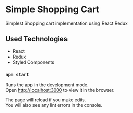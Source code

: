 # Simple Shopping Cart

Simplest Shopping cart implementation using React Redux

## Used Technologies

* React
* Redux
* Styled Components

### `npm start`

Runs the app in the development mode.\
Open [http://localhost:3000](http://localhost:3000) to view it in the browser.

The page will reload if you make edits.\
You will also see any lint errors in the console.